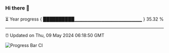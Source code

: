 ### Hi there 👋

⏳ Year progress { ██████████▁▁▁▁▁▁▁▁▁▁▁▁▁▁▁▁▁▁▁▁ } 35.32 %

---

⏰ Updated on Thu, 09 May 2024 06:18:50 GMT

![Progress Bar CI](https://github.com/liununu/liununu/workflows/Progress%20Bar%20CI/badge.svg)

